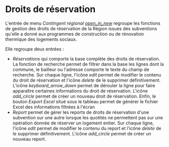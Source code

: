 # <div class="text-h4 pb-3" id="reservation_fee">Droits de réservation</div>

L'entrée de menu *Contingent régional* <a href="/reservation_fees/"><i class="material-icons">open_in_new</i></a> regroupe les fonctions de gestion des droits de réservation de la Région issues des subventions qu'elle a donné aux programmes de construction ou de rénovation thermique des logements sociaux.

Elle regroupe deux entrées :
* *Réservations* qui comporte la base complète des droits de réservation. La fonction de recherche permet de filtrer dans la base les lignes dont la commune, le bailleur ou l'adresse comporte le texte du champ de recherche. Sur chaque ligne, l'icône <i class="material-icons">edit</i> permet de modifier le contenu du droit de réservation et l'icône <i class="material-icons">delete</i> de le supprimer définitivement. L'icône <i class="material-icons">keyboard_arrow_down</i> permet de dérouler la ligne pour faire apparaître certaines informations du droit de réservation. L'icône <i class="material-icons">add_circle</i> permet de créer un nouveau droit de réservation. Enfin, le bouton *Export Excel* situé sous le tableau permet de générer le fichier Excel des informations filtrées à l'écran
* *Report* permet de gérer les reports de droits de réservation d'une subvention sur une autre lorsque les quotités ne permettent pas sur une opération donnée de réserver un logement entier. Sur chaque ligne, l'icône <i class="material-icons">edit</i> permet de modifier le contenu du report et l'icône <i class="material-icons">delete</i> de le supprimer définitivement. L'icône <i class="material-icons">add_circle</i> permet de créer un nouveau report. 
